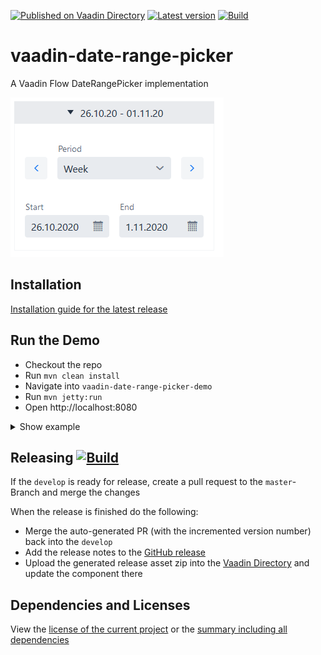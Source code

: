 [![Published on Vaadin Directory](https://img.shields.io/badge/Vaadin%20Directory-published-00b4f0.svg)](https://vaadin.com/directory/component/daterangepicker-for-vaadin)
[![Latest version](https://img.shields.io/maven-central/v/com.xdev-software/vaadin-date-range-picker)](https://mvnrepository.com/artifact/com.xdev-software/vaadin-date-range-picker)
[![Build](https://img.shields.io/github/workflow/status/xdev-software/vaadin-date-range-picker/Check%20Build/develop)](https://github.com/xdev-software/vaadin-date-range-picker/actions/workflows/checkBuild.yml?query=branch%3Adevelop)

# vaadin-date-range-picker
A Vaadin Flow DateRangePicker implementation

![demo](demo.png)

## Installation
[Installation guide for the latest release](https://github.com/xdev-software/vaadin-date-range-picker/releases/latest#Installation)

## Run the Demo
* Checkout the repo
* Run ``mvn clean install``
* Navigate into ``vaadin-date-range-picker-demo`` 
* Run ``mvn jetty:run``
* Open http://localhost:8080


<details>
  <summary>Show example</summary>
  
  ![demo](demo.gif)
</details>


## Releasing [![Build](https://img.shields.io/github/workflow/status/xdev-software/vaadin-date-range-picker/Release?label=Release)](https://github.com/xdev-software/vaadin-date-range-picker/actions/workflows/release.yml)
If the ``develop`` is ready for release, create a pull request to the ``master``-Branch and merge the changes

When the release is finished do the following:
* Merge the auto-generated PR (with the incremented version number) back into the ``develop``
* Add the release notes to the [GitHub release](https://github.com/xdev-software/vaadin-date-range-picker/releases/latest)
* Upload the generated release asset zip into the [Vaadin Directory](https://vaadin.com/directory) and update the component there

## Dependencies and Licenses
View the [license of the current project](LICENSE) or the [summary including all dependencies](https://xdev-software.github.io/vaadin-date-range-picker/dependencies/)
